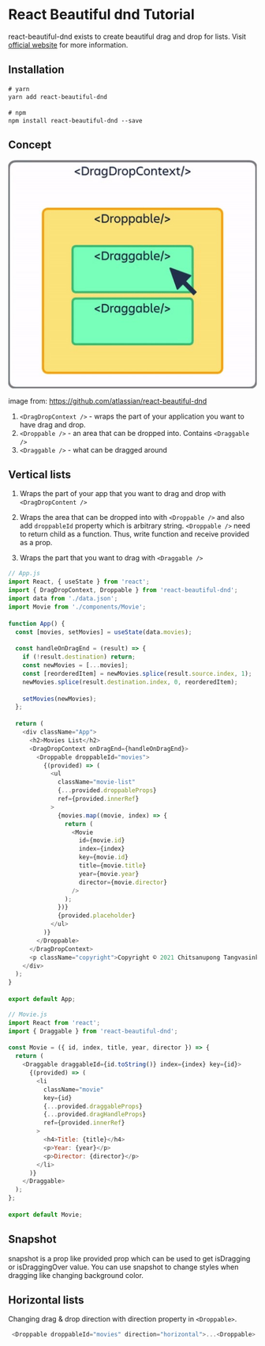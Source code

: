 # React Beautiful dnd Tutorial

react-beautiful-dnd exists to create beautiful drag and drop for lists. Visit [official website](https://github.com/atlassian/react-beautiful-dnd) for more information.

## Installation

```
# yarn
yarn add react-beautiful-dnd

# npm
npm install react-beautiful-dnd --save
```

## Concept

![image](images/../react-dnd.jpg)

image from: https://github.com/atlassian/react-beautiful-dnd

1. `<DragDropContext />` - wraps the part of your application you want to have drag and drop.
2. `<Droppable />` - an area that can be dropped into. Contains `<Draggable />`
3. `<Draggable />` - what can be dragged around

## Vertical lists

1. Wraps the part of your app that you want to drag and drop with `<DragDropContent />`

2. Wraps the area that can be dropped into with `<Droppable />`
   and also add `droppableId` property which is arbitrary string.
   `<Droppable />` need to return child as a function. Thus, write function and receive provided as a prop.

3. Wraps the part that you want to drag with `<Draggable />`

```js
// App.js
import React, { useState } from 'react';
import { DragDropContext, Droppable } from 'react-beautiful-dnd';
import data from './data.json';
import Movie from './components/Movie';

function App() {
  const [movies, setMovies] = useState(data.movies);

  const handleOnDragEnd = (result) => {
    if (!result.destination) return;
    const newMovies = [...movies];
    const [reorderedItem] = newMovies.splice(result.source.index, 1);
    newMovies.splice(result.destination.index, 0, reorderedItem);

    setMovies(newMovies);
  };

  return (
    <div className="App">
      <h2>Movies List</h2>
      <DragDropContext onDragEnd={handleOnDragEnd}>
        <Droppable droppableId="movies">
          {(provided) => (
            <ul
              className="movie-list"
              {...provided.droppableProps}
              ref={provided.innerRef}
            >
              {movies.map((movie, index) => {
                return (
                  <Movie
                    id={movie.id}
                    index={index}
                    key={movie.id}
                    title={movie.title}
                    year={movie.year}
                    director={movie.director}
                  />
                );
              })}
              {provided.placeholder}
            </ul>
          )}
        </Droppable>
      </DragDropContext>
      <p className="copyright">Copyright © 2021 Chitsanupong Tangvasinkul</p>
    </div>
  );
}

export default App;
```

```js
// Movie.js
import React from 'react';
import { Draggable } from 'react-beautiful-dnd';

const Movie = ({ id, index, title, year, director }) => {
  return (
    <Draggable draggableId={id.toString()} index={index} key={id}>
      {(provided) => (
        <li
          className="movie"
          key={id}
          {...provided.draggableProps}
          {...provided.dragHandleProps}
          ref={provided.innerRef}
        >
          <h4>Title: {title}</h4>
          <p>Year: {year}</p>
          <p>Director: {director}</p>
        </li>
      )}
    </Draggable>
  );
};

export default Movie;
```

## Snapshot

snapshot is a prop like provided prop which can be used to get isDragging or isDraggingOver value.
You can use snapshot to change styles when dragging like changing background color.

## Horizontal lists

Changing drag & drop direction with direction property in `<Droppable>`.

```js
 <Droppable droppableId="movies" direction="horizontal">...<Droppable>
```
